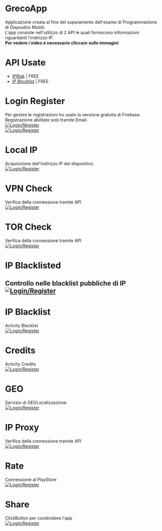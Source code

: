 # GrecoApp
Applicazione creata al fine del superamento dell'esame di Programmazione di Dispositivi Mobili.</br>
L'app consiste nell'utilizzo di 2 API le quali forniscono informazioni riguardanti l'indirizzo IP.</br>
**Per vedere i video è necessario cliccare sulle immagini**

# API Usate
- [IPRisk](https://rapidapi.com/iprisk/api/iprisk1) | FREE
- [IP Blocklist](https://rapidapi.com/neutrinoapi/api/ip-blocklist) | FREE

# Login Register
Per gestire le registrazioni ho usato la versione gratuita di Firebase.</br>
Registrazione abilitate solo tramite Email.</br>
[![Login/Register](https://i.ytimg.com/vi/9_zoCOLaqR0/hqdefault.jpg?sqp=-oaymwEcCPYBEIoBSFXyq4qpAw4IARUAAIhCGAFwAcABBg==&rs=AOn4CLAawRcrGdH_WEF-cDyafDmcd3TDuw)](https://www.youtube.com/watch?v=9_zoCOLaqR0)</br>
[![Login/Register](https://i.ytimg.com/vi/kJ7mVkpeeh0/hqdefault.jpg?sqp=-oaymwEcCPYBEIoBSFXyq4qpAw4IARUAAIhCGAFwAcABBg==&rs=AOn4CLDVxTNyPT6nOU5wNcR8To9f95eIJQ)](https://www.youtube.com/watch?v=kJ7mVkpeeh0)

# Local IP
Acquisizione dell'indirizzo IP del dispositivo.</br>
[![Login/Register](https://i.ytimg.com/vi/itRJVgf7rwI/hqdefault.jpg?sqp=-oaymwEcCPYBEIoBSFXyq4qpAw4IARUAAIhCGAFwAcABBg==&rs=AOn4CLD6mtV9n6zSWMNr8sngonSXtjOOyw)](https://www.youtube.com/watch?v=itRJVgf7rwI)

# VPN Check
Verifica della connessione tramite API</br>
[![Login/Register](https://i.ytimg.com/vi/--qWMmDuPgw/hqdefault.jpg?sqp=-oaymwEcCPYBEIoBSFXyq4qpAw4IARUAAIhCGAFwAcABBg==&rs=AOn4CLDen_X1IExZJMIbMeRthopy5Pxupw)](https://www.youtube.com/watch?v=--qWMmDuPgw)

# TOR Check
Verifica della connessione tramite API</br>
[![Login/Register](https://i.ytimg.com/vi/lUxkuKm9t0o/hqdefault.jpg?sqp=-oaymwEcCPYBEIoBSFXyq4qpAw4IARUAAIhCGAFwAcABBg==&rs=AOn4CLCiahC3cmHl3Az9jOB0KsScJKyUDw)](https://www.youtube.com/watch?v=lUxkuKm9t0o)

# IP Blacklisted
Controllo nelle blacklist pubbliche di IP</br>
[![Login/Register](https://i.ytimg.com/vi/x5ysf6n45Sk/hqdefault.jpg?sqp=-oaymwEcCPYBEIoBSFXyq4qpAw4IARUAAIhCGAFwAcABBg==&rs=AOn4CLD9YqTvfXFcQxwO-i1Uw78IKPevGA)](https://www.youtube.com/watch?v=x5ysf6n45Sk)
---
# IP Blacklist
Activity Blacklist</br>
[![Login/Register](https://i.ytimg.com/vi/uxmrwmMRSrU/hqdefault.jpg?sqp=-oaymwEcCPYBEIoBSFXyq4qpAw4IARUAAIhCGAFwAcABBg==&rs=AOn4CLBg7Y4V386qegCv2tBVpD2CbHM2Yw)](https://www.youtube.com/watch?v=uxmrwmMRSrU)

# Credits
Activity Credits</br>
[![Login/Register](https://i.ytimg.com/vi/J3b-MxJWcSc/hqdefault.jpg?sqp=-oaymwEcCPYBEIoBSFXyq4qpAw4IARUAAIhCGAFwAcABBg==&rs=AOn4CLDkeRj-fSrRfa_y9nogaKAmhCwMpg)](https://www.youtube.com/watch?v=J3b-MxJWcSc)

# GEO
Servizio di GEOLocalizzazione</br>
[![Login/Register](https://i.ytimg.com/vi/wjEAKGB1_y0/hqdefault.jpg?sqp=-oaymwEcCPYBEIoBSFXyq4qpAw4IARUAAIhCGAFwAcABBg==&rs=AOn4CLD-0RDGdy8dzmPVhb1PuedCWJ9YMw)](https://www.youtube.com/watch?v=wjEAKGB1_y0)

# IP Proxy
Verifica della connessione tramite API</br>
[![Login/Register](https://i.ytimg.com/vi/kOLXTa2UFv0/hqdefault.jpg?sqp=-oaymwEcCPYBEIoBSFXyq4qpAw4IARUAAIhCGAFwAcABBg==&rs=AOn4CLDPLWIYGIYL3tQWcFTyKzQBNIFN0w)](https://www.youtube.com/watch?v=kOLXTa2UFv0)

# Rate
Connessione al PlayStore</br>
[![Login/Register](https://i.ytimg.com/vi/hilbgVRkaM8/hqdefault.jpg?sqp=-oaymwEcCPYBEIoBSFXyq4qpAw4IARUAAIhCGAFwAcABBg==&rs=AOn4CLAriv6gzRDDfVVsMYbhrPw0ncwKnw)](https://www.youtube.com/watch?v=hilbgVRkaM8)

# Share
ClickButton per condividere l'app</br>
[![Login/Register](https://i.ytimg.com/vi/GJMz_NNXFMg/hqdefault.jpg?sqp=-oaymwEcCPYBEIoBSFXyq4qpAw4IARUAAIhCGAFwAcABBg==&rs=AOn4CLAr-QxA90iGt2OUZhsw8qF53cfKwA)](https://www.youtube.com/watch?v=GJMz_NNXFMg)
